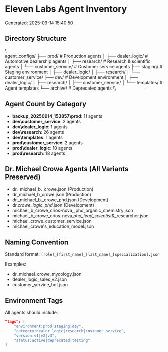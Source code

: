 # Eleven Labs Agent Inventory
Generated: 2025-09-14 15:40:50

## Directory Structure

\\\
agent_configs/
├── prod/                    # Production agents
│   ├── dealer_logic/       # Automotive dealership agents
│   ├── research/           # Research & scientific agents
│   └── customer_service/   # Customer service agents
├── staging/                # Staging environment
│   ├── dealer_logic/
│   ├── research/
│   └── customer_service/
├── dev/                    # Development environment
│   ├── dealer_logic/
│   ├── research/
│   ├── customer_service/
│   └── templates/          # Agent templates
└── archive/                # Deprecated agents
\\\

## Agent Count by Category

- **backup_20250914_153857\prod**: 11 agents
- **dev\customer_service**: 2 agents
- **dev\dealer_logic**: 1 agents
- **dev\research**: 26 agents
- **dev\templates**: 1 agents
- **prod\customer_service**: 2 agents
- **prod\dealer_logic**: 10 agents
- **prod\research**: 18 agents

## Dr. Michael Crowe Agents (All Variants Preserved)

- dr._michael_b._crowe.json (Production)
- dr_michael_b_crowe.json (Production)
- dr._michael_b._crowe_phd.json (Development)
- dr._crowe_logic_phd_.json (Development)
- michael_b_crowe_crios-nova,_phd_organic_chemistry.json
- michael_b_crowe_crios-nova,_phd_lead_scientist_&_researcher.json
- michael_crowe_customer_service.json
- michael_crowe's_education_model.json

## Naming Convention

Standard format: `[role]_[first_name]_[last_name]_[specialization].json`

Examples:
- dr_michael_crowe_mycology.json
- dealer_logic_sales_v2.json
- customer_service_bot.json

## Environment Tags

All agents should include:
```json
"tags": [
    "environment:prod|staging|dev",
    "category:dealer_logic|research|customer_service",
    "version:v1|v2|v3",
    "status:active|deprecated|testing"
]
```

